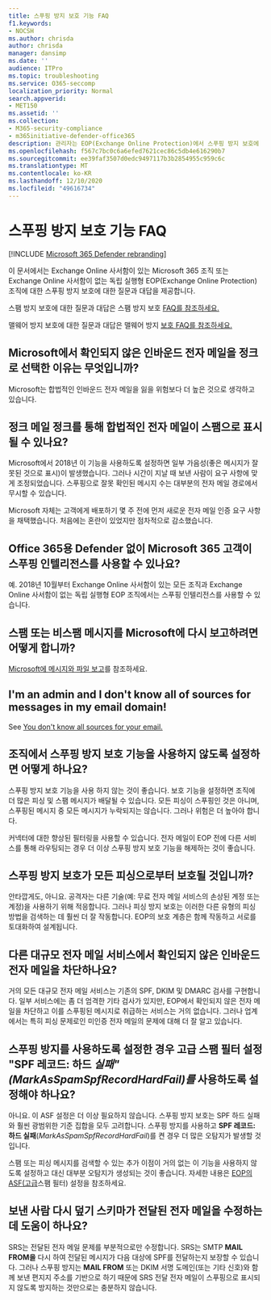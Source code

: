```yaml
---
title: 스푸핑 방지 보호 기능 FAQ
f1.keywords:
- NOCSH
ms.author: chrisda
author: chrisda
manager: dansimp
ms.date: ''
audience: ITPro
ms.topic: troubleshooting
ms.service: O365-seccomp
localization_priority: Normal
search.appverid:
- MET150
ms.assetid: ''
ms.collection:
- M365-security-compliance
- m365initiative-defender-office365
description: 관리자는 EOP(Exchange Online Protection)에서 스푸핑 방지 보호에 대한 질문과 대답을 볼 수 있습니다.
ms.openlocfilehash: f567c7bc0c6a6efed7621cec86c5db4e616290b7
ms.sourcegitcommit: ee39faf3507d0edc9497117b3b2854955c959c6c
ms.translationtype: MT
ms.contentlocale: ko-KR
ms.lasthandoff: 12/10/2020
ms.locfileid: "49616734"
---
```

# <a name="anti-spoofing-protection-faq"></a>스푸핑 방지 보호 기능 FAQ

[!INCLUDE [Microsoft 365 Defender rebranding](../includes/microsoft-defender-for-office.md)]


이 문서에서는 Exchange Online 사서함이 있는 Microsoft 365 조직 또는 Exchange Online 사서함이 없는 독립 실행형 EOP(Exchange Online Protection) 조직에 대한 스푸핑 방지 보호에 대한 질문과 대답을 제공합니다.

스팸 방지 보호에 대한 질문과 대답은 스팸 방지 보호 [FAQ를 참조하세요.](anti-spam-protection-faq.md)

맬웨어 방지 보호에 대한 질문과 대답은 맬웨어 방지 [보호 FAQ를 참조하세요.](anti-malware-protection-faq-eop.md)

## <a name="why-did-microsoft-choose-to-junk-unauthenticated-inbound-email"></a>Microsoft에서 확인되지 않은 인바운드 전자 메일을 정크로 선택한 이유는 무엇입니까?

Microsoft는 합법적인 인바운드 전자 메일을 잃을 위험보다 더 높은 것으로 생각하고 있습니다.

## <a name="does-junking-unauthenticated-inbound-email-cause-legitimate-email-to-be-marked-as-spam"></a>정크 메일 정크를 통해 합법적인 전자 메일이 스팸으로 표시될 수 있나요?

Microsoft에서 2018년 이 기능을 사용하도록 설정하면 일부 가음성(좋은 메시지가 잘못된 것으로 표시)이 발생했습니다. 그러나 시간이 지날 때 보낸 사람이 요구 사항에 맞게 조정되었습니다. 스푸핑으로 잘못 확인된 메시지 수는 대부분의 전자 메일 경로에서 무시할 수 있습니다.

Microsoft 자체는 고객에게 배포하기 몇 주 전에 먼저 새로운 전자 메일 인증 요구 사항을 채택했습니다. 처음에는 혼란이 있었지만 점차적으로 감소했습니다.

## <a name="is-spoof-intelligence-available-to-microsoft-365-customers-without-defender-for-office-365"></a>Office 365용 Defender 없이 Microsoft 365 고객이 스푸핑 인텔리전스를 사용할 수 있나요?

예. 2018년 10월부터 Exchange Online 사서함이 있는 모든 조직과 Exchange Online 사서함이 없는 독립 실행형 EOP 조직에서는 스푸핑 인텔리전스를 사용할 수 있습니다.

## <a name="how-can-i-report-spam-or-non-spam-messages-back-to-microsoft"></a>스팸 또는 비스팸 메시지를 Microsoft에 다시 보고하려면 어떻게 합니까?

[Microsoft에 메시지와 파일 보고](report-junk-email-messages-to-microsoft.md)를 참조하세요.

## <a name="im-an-admin-and-i-dont-know-all-of-sources-for-messages-in-my-email-domain"></a>I'm an admin and I don't know all of sources for messages in my email domain!

See [You don't know all sources for your email.](email-validation-and-authentication.md#you-dont-know-all-sources-for-your-email)

## <a name="what-happens-if-i-disable-anti-spoofing-protection-for-my-organization"></a>조직에서 스푸핑 방지 보호 기능을 사용하지 않도록 설정하면 어떻게 하나요?

스푸핑 방지 보호 기능을 사용 하지 않는 것이 좋습니다. 보호 기능을 설정하면 조직에 더 많은 피싱 및 스팸 메시지가 배달될 수 있습니다. 모든 피싱이 스푸핑인 것은 아니며, 스푸핑된 메시지 중 모든 메시지가 누락되지는 않습니다. 그러나 위험은 더 높아야 합니다.

커넥터에 [](https://docs.microsoft.com/exchange/mail-flow-best-practices/use-connectors-to-configure-mail-flow/enhanced-filtering-for-connectors) 대한 향상된 필터링을 사용할 수 있습니다. 전자 메일이 EOP 전에 다른 서비스를 통해 라우팅되는 경우 더 이상 스푸핑 방지 보호 기능을 해제하는 것이 좋습니다.

## <a name="does-anti-spoofing-protection-mean-i-will-be-protected-from-all-phishing"></a>스푸핑 방지 보호가 모든 피싱으로부터 보호될 것입니까?

안타깝게도, 아니요. 공격자는 다른 기술(예: 무료 전자 메일 서비스의 손상된 계정 또는 계정)을 사용하기 위해 적응합니다. 그러나 피싱 방지 보호는 이러한 다른 유형의 피싱 방법을 검색하는 데 훨씬 더 잘 작동합니다. EOP의 보호 계층은 함께 작동하고 서로를 토대화하여 설계됩니다.

## <a name="do-other-large-email-services-block-unauthenticated-inbound-email"></a>다른 대규모 전자 메일 서비스에서 확인되지 않은 인바운드 전자 메일을 차단하나요?

거의 모든 대규모 전자 메일 서비스는 기존의 SPF, DKIM 및 DMARC 검사를 구현합니다. 일부 서비스에는 좀 더 엄격한 기타 검사가 있지만, EOP에서 확인되지 않은 전자 메일을 차단하고 이를 스푸핑된 메시지로 취급하는 서비스는 거의 없습니다. 그러나 업계에서는 특히 피싱 문제로인 미인증 전자 메일의 문제에 대해 더 잘 알고 있습니다.

## <a name="do-i-still-need-to-enable-the-advanced-spam-filter-setting-spf-record-hard-fail-_markasspamspfrecordhardfail_-if-i-enable-anti-spoofing"></a>스푸핑 방지를 사용하도록 설정한 경우 고급 스팸 필터 설정 "SPF 레코드: 하드 _실패"(MarkAsSpamSpfRecordHardFail)를_ 사용하도록 설정해야 하나요?

아니요. 이 ASF 설정은 더 이상 필요하지 않습니다. 스푸핑 방지 보호는 SPF 하드 실패와 훨씬 광범위한 기준 집합을 모두 고려합니다. 스푸핑 방지를 사용하고 **SPF 레코드: 하드 실패**(_MarkAsSpamSpfRecordHardFail_)를 켠 경우 더 많은 오탐지가 발생할 것입니다.

스팸 또는 피싱 메시지를 검색할 수 있는 추가 이점이 거의 없는 이 기능을 사용하지 않도록 설정하고 대신 대부분 오탐지가 생성되는 것이 좋습니다. 자세한 내용은 [EOP의 ASF(고급](advanced-spam-filtering-asf-options.md)스팸 필터) 설정을 참조하세요.

## <a name="does-sender-rewriting-scheme-help-fix-forwarded-email"></a>보낸 사람 다시 덮기 스키마가 전달된 전자 메일을 수정하는 데 도움이 하나요?

SRS는 전달된 전자 메일 문제를 부분적으로만 수정합니다. SRS는 SMTP **MAIL FROM을** 다시 하여 전달된 메시지가 다음 대상에 SPF를 전달하는지 보장할 수 있습니다. 그러나 스푸핑 방지는 **MAIL FROM**  또는 DKIM 서명 도메인(또는 기타 신호)와 함께 보낸 편지지 주소를 기반으로 하기 때문에 SRS 전달 전자 메일이 스푸핑으로 표시되지 않도록 방지하는 것만으로는 충분하지 않습니다.
